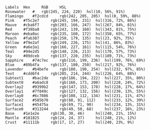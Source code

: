  	Labels 	Hex 	RGB 	HSL
	Rosewater 	# 	rgb(245, 224, 220) 	hsl(10, 56%, 91%)
	Flamingo 	#f2cdcd 	rgb(242, 205, 205) 	hsl(0, 59%, 88%)
	Pink 	#f5c2e7 	rgb(245, 194, 231) 	hsl(316, 72%, 86%)
	Mauve 	#cba6f7 	rgb(203, 166, 247) 	hsl(267, 84%, 81%)
	Red 	#f38ba8 	rgb(243, 139, 168) 	hsl(343, 81%, 75%)
	Maroon 	#eba0ac 	rgb(235, 160, 172) 	hsl(350, 65%, 77%)
	Peach 	#fab387 	rgb(250, 179, 135) 	hsl(23, 92%, 75%)
	Yellow 	#f9e2af 	rgb(249, 226, 175) 	hsl(41, 86%, 83%)
	Green 	#a6e3a1 	rgb(166, 227, 161) 	hsl(115, 54%, 76%)
	Teal 	#94e2d5 	rgb(148, 226, 213) 	hsl(170, 57%, 73%)
	Sky 	#89dceb 	rgb(137, 220, 235) 	hsl(189, 71%, 73%)
	Sapphire 	#74c7ec 	rgb(116, 199, 236) 	hsl(199, 76%, 69%)
	Blue 	#89b4fa 	rgb(137, 180, 250) 	hsl(217, 92%, 76%)
	Lavender 	#b4befe 	rgb(180, 190, 254) 	hsl(232, 97%, 85%)
	Text 	#cdd6f4 	rgb(205, 214, 244) 	hsl(226, 64%, 88%)
	Subtext1 	#bac2de 	rgb(186, 194, 222) 	hsl(227, 35%, 80%)
	Subtext0 	#a6adc8 	rgb(166, 173, 200) 	hsl(228, 24%, 72%)
	Overlay2 	#9399b2 	rgb(147, 153, 178) 	hsl(228, 17%, 64%)
	Overlay1 	#7f849c 	rgb(127, 132, 156) 	hsl(230, 13%, 55%)
	Overlay0 	#6c7086 	rgb(108, 112, 134) 	hsl(231, 11%, 47%)
	Surface2 	#585b70 	rgb(88, 91, 112) 	hsl(233, 12%, 39%)
	Surface1 	#45475a 	rgb(69, 71, 90) 	hsl(234, 13%, 31%)
	Surface0 	#313244 	rgb(49, 50, 68) 	hsl(237, 16%, 23%)
	Base 	#1e1e2e 	rgb(30, 30, 46) 	hsl(240, 21%, 15%)
	Mantle 	#181825 	rgb(24, 24, 37) 	hsl(240, 21%, 12%)
	Crust 	#11111b 	rgb(17, 17, 27) 	hsl(240, 23%, 9%)